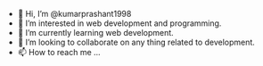 - 👋 Hi, I’m @kumarprashant1998
- 👀 I’m interested in web development and programming.
- 🌱 I’m currently learning web development.
- 💞️ I’m looking to collaborate on any thing related to development.
- 📫 How to reach me ...

<!---
kumarprashant1998/kumarprashant1998 is a ✨ special ✨ repository because its `README.md` (this file) appears on your GitHub profile.
You can click the Preview link to take a look at your changes.
--->
